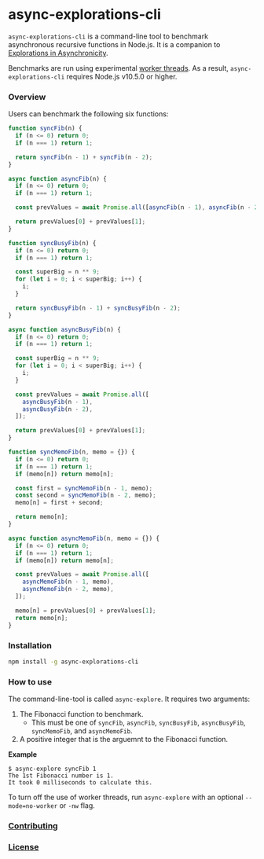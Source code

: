 # async-explorations-cli

`async-explorations-cli` is a command-line tool to benchmark asynchronous recursive functions in Node.js. It is a companion to [Explorations in Asynchronicity](https://github.com/m1010j/async-explorations).

Benchmarks are run using experimental [worker threads](https://nodejs.org/api/worker_threads.html). As a result, `async-explorations-cli` requires Node.js v10.5.0 or higher.

### Overview

Users can benchmark the following six functions:

```javascript
function syncFib(n) {
  if (n <= 0) return 0;
  if (n === 1) return 1;

  return syncFib(n - 1) + syncFib(n - 2);
}
```

```javascript
async function asyncFib(n) {
  if (n <= 0) return 0;
  if (n === 1) return 1;

  const prevValues = await Promise.all([asyncFib(n - 1), asyncFib(n - 2)]);

  return prevValues[0] + prevValues[1];
}
```

```javascript
function syncBusyFib(n) {
  if (n <= 0) return 0;
  if (n === 1) return 1;

  const superBig = n ** 9;
  for (let i = 0; i < superBig; i++) {
    i;
  }

  return syncBusyFib(n - 1) + syncBusyFib(n - 2);
}
```

```javascript
async function asyncBusyFib(n) {
  if (n <= 0) return 0;
  if (n === 1) return 1;

  const superBig = n ** 9;
  for (let i = 0; i < superBig; i++) {
    i;
  }

  const prevValues = await Promise.all([
    asyncBusyFib(n - 1),
    asyncBusyFib(n - 2),
  ]);

  return prevValues[0] + prevValues[1];
}
```

```javascript
function syncMemoFib(n, memo = {}) {
  if (n <= 0) return 0;
  if (n === 1) return 1;
  if (memo[n]) return memo[n];

  const first = syncMemoFib(n - 1, memo);
  const second = syncMemoFib(n - 2, memo);
  memo[n] = first + second;

  return memo[n];
}
```

```javascript
async function asyncMemoFib(n, memo = {}) {
  if (n <= 0) return 0;
  if (n === 1) return 1;
  if (memo[n]) return memo[n];

  const prevValues = await Promise.all([
    asyncMemoFib(n - 1, memo),
    asyncMemoFib(n - 2, memo),
  ]);

  memo[n] = prevValues[0] + prevValues[1];
  return memo[n];
}
```

### Installation

```bash
npm install -g async-explorations-cli
```

### How to use

The command-line-tool is called `async-explore`. It requires two arguments:
1. The Fibonacci function to benchmark.
    - This must be one of `syncFib`, `asyncFib`, `syncBusyFib`, `asyncBusyFib`, `syncMemoFib`, and `asyncMemoFib`.
1. A positive integer that is the arguemnt to the Fibonacci function.

**Example**

```
$ async-explore syncFib 1
The 1st Fibonacci number is 1.
It took 0 milliseconds to calculate this.
```

To turn off the use of worker threads, run `async-explore` with an optional `--mode=no-worker` or `-nw` flag.


### [Contributing](./CONTRIBUTING.md)

### [License](./LICENSE)